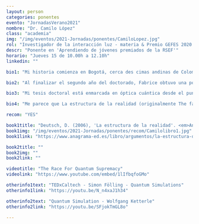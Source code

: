 ```yaml
---
layout: person
categories: ponentes
evento: "JornadasVerano2021"
nombre: "Dr. Camilo López"
class: "academia"
img: "/img/eventos/2021-Jornadas/ponentes/CamiloLopez.jpg"
rol: "Investigador de la interacción luz - materia & Premio GEFES 2020 a la Mejor Tesis Teórica"
descr: "Ponente en 'Aprendiendo de jóvenes premiados de la RSEF'"
horario: "Jueves 15 de 10.00h a 12.10h"
linkedin: ""

bio1: "Mi historia comienza en Bogotá, cerca des cimas andinas de Colombia. Allí hice mis estudios de grado en física y a pesar de que mi motivación principal fue la astronomía, al finalizar el grado terminé decantándome por la física cuántica. Mientras hacía el trabajo de fin de grado, tuve la suerte de conocer a Elena del Valle y a Fabrice Laussy, de la Universidad Autónoma de Madrid (UAM), quienes eran colaboradores de mi supervisor. Tuve dieron la oportunidad de discutir con ellos mi trabajo de fin de grado, y decidieron darme la oportunidad de hacer el master y luego el doctorado con ellos en España."

bio2: "Al finalizar el segundo año del doctorado, Fabrice obtuvo una posición en la Universidad de Wolverhampton, en Inglaterra. Esta posición implicaba la fundación del departamento de física de la Universidad. Él me propuso acompañarlo en su aventura, así que juntos diseñamos el currículo de la carrera y dimos las clases varias asignaturas del grado. Así, dividiendo mi tiempo entre la enseñanza y la investigación, terminé el doctorado al finalizar el cuarto año."

bio3: "Mi tesis doctoral está enmarcada en óptica cuántica desde el punto de vista teórico. A finales de 2019 defendí cum laude la tesis en la UAM. Actualmente, disfruto de una beca postdoctoral en la Universidad de Varsovia, en donde estoy investigando sistemas cuánticos que se pueden utilizar para hacer simulaciones cuánticas y diseñar algoritmos para mejorar la comunicación cuántica."

bio4: "Me parece que La estructura de la realidad (originalmente The fabric of reality) de David Deutsch es un libro muy interesante para nosotros como físicos. David Deutsch hace investigación en problemas fundamentales de física cuántica, y desde un punto de vista físico, computacional e incluso epistemológico nos hace reflexionar y reevaluar sobre la ciencia y lo que implica hacer ciencia en estos tiempos."

recom: "YES"

book1title: "Deutsch, D. (2006), 'La estructura de la realidad'. <em>Anagrama</em>, ISBN: 9788433905840"
book1img: "/img/eventos/2021-Jornadas/ponentes/recom/Camilolibro1.jpg"
book1link: "https://www.anagrama-ed.es/libro/argumentos/la-estructura-de-la-realidad/9788433905840/A_233"

book2title: ""
book2img: ""
book2link: ""

videotitle: "The Race For Quantum Supremacy"
videolink: "https://www.youtube.com/embed/1lIfbqfoGMo"

otherinfo1text: "TEDxCaltech - Simon Fölling - Quantum Simulations"
otherinfo1link: "https://youtu.be/N_n4xaJ1h34"

otherinfo2text: "Quantum Simulation - Wolfgang Ketterle"
otherinfo2link: "https://youtu.be/SFjokTmGL8o"

---
```

